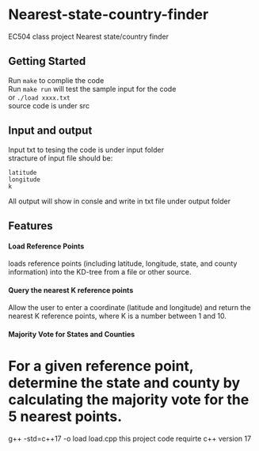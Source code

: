 # Nearest-state-country-finder
EC504 class project Nearest state/country finder

## Getting Started
Run `make` to complie the code</br>
Run `make run` will test the sample input for the code</br>
or `./load xxxx.txt`</br>
source code is under src</br>
## Input and output
Input txt to tesing the code is under input folder</br>
stracture of input file should be:
```
latitude
longitude
k
```
All output will show in consle and write in txt file under output folder
## Features
#### Load Reference Points
loads reference points (including latitude, longitude, state, and county information) 
into the KD-tree from a file or other source.

#### Query the nearest K reference points
Allow the user to enter a coordinate (latitude and longitude) 
and return the nearest K reference points, where K is a number between 1 and 10.

#### Majority Vote for States and Counties
For a given reference point, determine the state 
and county by calculating the majority vote for the 5 nearest points.
=======
g++ -std=c++17 -o load load.cpp
this project code requirte c++ version 17
